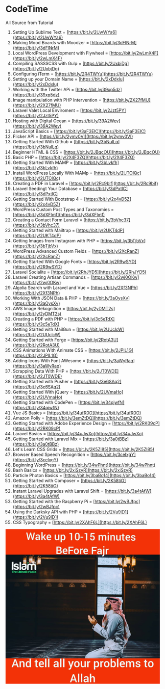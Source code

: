 # CodeTime
All Source from Tutorial

01. Setting Up Sublime Text = [https://bit.ly/2UwWYa6](https://bit.ly/2UwWYa6)
01. Making Mood Boards with Moodzer = [https://bit.ly/3dFlNrM](https://bit.ly/3dFlNrM)
01. Local WordPress Development with Flywheel = [https://bit.ly/2wLmX4F](https://bit.ly/2wLmX4F)
01. Compiling SASSSCSS with Gulp = [https://bit.ly/2UxbjDg](https://bit.ly/2UxbjDg)
01. Configuring iTerm = [https://bit.ly/2R4TWYu](https://bit.ly/2R4TWYu)
01. Setting up your Domain Name = [https://bit.ly/2xDdxIu](https://bit.ly/2xDdxIu)
01. Working with the Twitter APi = [https://bit.ly/39xp5dz](https://bit.ly/39xp5dz)
01. Image manipulation with PHP Intervention = [https://bit.ly/2X27fMU](https://bit.ly/2X27fMU)
01. Laravel Valet Local Enviroment = [https://bit.ly/2Jzt5PY](https://bit.ly/2Jzt5PY)
01. Hosting with Digital Ocean = [https://bit.ly/39A2Wev](https://bit.ly/39A2Wev)
01. JavaScript Basics = [https://bit.ly/3aF3EIC](https://bit.ly/3aF3EIC)
01. Flicker API = [https://bit.ly/2ymv0VI](https://bit.ly/2ymv0VI)
01. Getting Started With Github = [https://bit.ly/3bNulLq](https://bit.ly/3bNulLq)
01. Beginner HTML & CSS = [https://bit.ly/2JBqcOU](https://bit.ly/2JBqcOU)
01. Basic PHP = [https://bit.ly/2X4F3ZQ](https://bit.ly/2X4F3ZQ)
01. Getting Started With MAMP = [https://bit.ly/3bLvkfh](https://bit.ly/3bLvkfh)
01. Install WordPress Locally With MAMp = [https://bit.ly/2UTOIQc](https://bit.ly/2UTOIQc)
01. Creating a PDF in Laravel = [https://bit.ly/2Rc9bif](https://bit.ly/2Rc9bif)
01. Laravel Seedingt Your Database = [https://bit.ly/3dPxtIC](https://bit.ly/3dPxtIC)
01. Getting Started With Bootstrap 4 = [https://bit.ly/2x4vD5Z](https://bit.ly/2x4vD5Z)
01. WordPress Custom Post Types and Taxonomies = [https://bit.ly/3dXFIm1](https://bit.ly/3dXFIm1)
01. Creating a Contact Form Laravel = [https://bit.ly/3bVhc37](https://bit.ly/3bVhc37)
01. Getting Started with Mailtrap = [https://bit.ly/2UKT4dP](https://bit.ly/2UKT4dP)
01. Getting Images from Instagram with PHP = [https://bit.ly/3bTjbVx](https://bit.ly/3bTjbVx)
01. WordPress Advanced Custom Fields = [https://bit.ly/2XcRanZ](https://bit.ly/2XcRanZ)
01. Getting Started With Google Fonts = [https://bit.ly/2R9wSYD](https://bit.ly/2R9wSYD)
01. Laravel Socialite = [https://bit.ly/2RhJYD5](https://bit.ly/2RhJYD5)
01. Laravel Creating Artisan Commands = [https://bit.ly/2wj0OKw](https://bit.ly/2wj0OKw)
01. Algolia Search with Laravel and Vue = [https://bit.ly/2Xf3NPh](https://bit.ly/2Xf3NPh)
01. Working With JSON Data & PHP = [https://bit.ly/3aOysXv](https://bit.ly/3aOysXv)
01. AWS Image Rekognition = [https://bit.ly/2yDMT2s](https://bit.ly/2yDMT2s)
01. Creating a PDF with PHP = [https://bit.ly/3c5eTdX](https://bit.ly/3c5eTdX)
01. Getting Started with MailGun = [https://bit.ly/2UUclcW](https://bit.ly/2UUclcW)
01. Getting Started with Forge = [https://bit.ly/2RotA3U](https://bit.ly/2RotA3U)
01. CSS Animations With Animate CSS = [https://bit.ly/2JPIL1G](https://bit.ly/2JPIL1G)
01. Adding Icons With Font AWesome = [https://bit.ly/3aWyRaq](https://bit.ly/3aWyRaq)
01. Scrapping Data With PHP = [https://bit.ly/2JT0WDE](https://bit.ly/2JT0WDE)
01. Getting Started with Pusher = [https://bit.ly/3e6SAq2](https://bit.ly/3e6SAq2)
01. Getting Started With jQuery = [https://bit.ly/2UVmaHo](https://bit.ly/2UVmaHo)
01. Getting Started with CodePen = [https://bit.ly/34qjwfN](https://bit.ly/34qjwfN)
01. Vue JS Basics = [https://bit.ly/34ufR0O](https://bit.ly/34ufR0O)
01. Amazon Polly = [https://bit.ly/3emZtDQ](https://bit.ly/3emZtDQ)
01. Getting Started with Adobe  Experience Design = [https://bit.ly/2RK09cP](https://bit.ly/2RK09cP)
01. Laravel Basics = [https://bit.ly/34uJwXo](https://bit.ly/34uJwXo)
01. Getting Started with Laravel Mix = [https://bit.ly/3a0tBBz](https://bit.ly/3a0tBBz)
01. Let's Learn CSS Grids = [https://bit.ly/2K5ZI85](https://bit.ly/2K5ZI85)
01. Browser Based Speech Recognition = [https://bit.ly/3ceIxgY](https://bit.ly/3ceIxgY)
01. Beginning WordPress = [https://bit.ly/34wPhnt](https://bit.ly/34wPhnt)
01. Bash Basics = [https://bit.ly/2xiSzyR](https://bit.ly/2xiSzyR)
01. Particle Photon Basics = [https://bit.ly/3baBo14](https://bit.ly/3baBo14)
01. Getting Started with Composer = [https://bit.ly/2K58tiO](https://bit.ly/2K58tiO)
01. Instant Laravel Upgrades with Laravel Shift = [https://bit.ly/3a4tAfW](https://bit.ly/3a4tAfW)
01. Getting Started with the Raspberry Pi = [https://bit.ly/2wBJfpc](https://bit.ly/2wBJfpc)
01. Using the Darksky API with PHP = [https://bit.ly/2Vu9lD1](https://bit.ly/2Vu9lD1)
01. CSS Typography = [https://bit.ly/2XAhF6L](https://bit.ly/2XAhF6L)

![Abdibogoreh](/images/logo.png)
